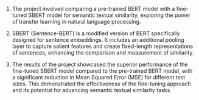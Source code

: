 1. The project involved comparing a pre-trained BERT model with a fine-tuned SBERT model for semantic textual similarity, exploring the power of transfer learning in natural language processing.

2. SBERT (Sentence-BERT) is a modified version of BERT specifically designed for sentence embeddings. It includes an additional pooling layer to capture salient features and create fixed-length representations of sentences, enhancing the comparison and measurement of similarity.

3. The results of the project showcased the superior performance of the fine-tuned SBERT model compared to the pre-trained BERT model, with a significant reduction in Mean Squared Error (MSE) for different test sizes. This demonstrated the effectiveness of the fine-tuning approach and its potential for advancing semantic textual similarity tasks.
